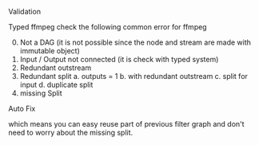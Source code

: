 Validation

Typed ffmpeg check the following common error for ffmpeg


0. Not a DAG (it is not possible since the node and stream are made with immutable object)
1. Input / Output not connected (it is check with typed system)
1. Redundant outstream
2. Redundant split
  a. outputs = 1
  b. with redundant outstream
  c. split for input
  d. duplicate split
3. missing Split

Auto Fix

which means you can easy reuse part of previous filter graph and don't need to worry about the missing split.
